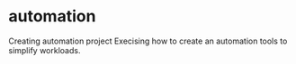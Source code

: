 # automation
Creating automation project
Execising how to create an automation tools to simplify workloads.
